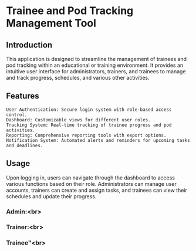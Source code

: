 # Trainee and Pod Tracking Management Tool
## Introduction

This application is designed to streamline the management of trainees and pod tracking within an educational or training environment. It provides an intuitive user interface for administrators, trainers, and trainees to manage and track progress, schedules, and various other activities.

## Features

    User Authentication: Secure login system with role-based access control.
    Dashboard: Customizable views for different user roles.
    Tracking System: Real-time tracking of trainee progress and pod activities.
    Reporting: Comprehensive reporting tools with export options.
    Notification System: Automated alerts and reminders for upcoming tasks and deadlines.

## Usage

Upon logging in, users can navigate through the dashboard to access various functions based on their role. Administrators can manage user accounts, trainers can create and assign tasks, and trainees can view their schedules and update their progress.

### Admin:<br\>

### Trainer:<br\>

### Trainee"<br\>
